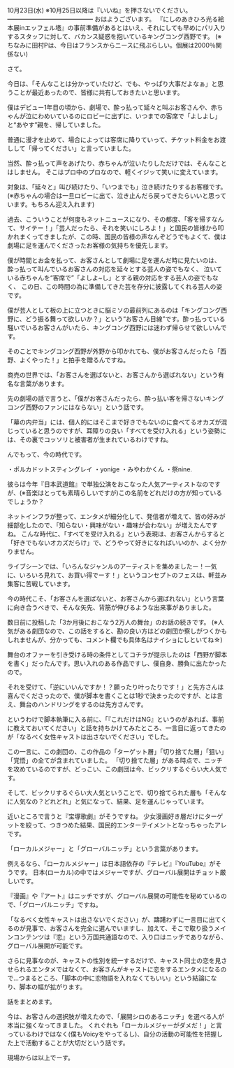 10月23日(水) ※10月25日以降は『いいね』を押さないでください。
━━━━━━━━━━━━━━
おはようございます。
『にしのあきひろ光る絵本展inエッフェル塔』の事前準備があるとはいえ、それにしても早めにパリ入りするスタッフに対して、バカンス疑惑を抱いているキングコング西野です。
(※ちなみに田村Pは、今日はフランスからニースに飛ぶらしい。個展は2000％関係ない)

さて。

今日は、「そんなことは分かっていたけど、でも、やっぱり大事だよなぁ」と思うことが最近あったので、皆様に共有しておきたいと思います。

僕はデビュー1年目の頃から、劇場で、酔っ払って延々と叫ぶお客さんや、赤ちゃんが泣にわめいているのにロビーに出ずに、いつまでの客席で「よしよし」と“あやす”親を、帰していました。

普通に漫才を止めて、場合によっては客席に降りていって、チケット料金をお渡しして「帰ってください」と言っていました。

当然、酔っ払って声をあげたり、赤ちゃんが泣いたりしただけでは、そんなことはしません。
そこはプロ中のプロなので、軽くイジッて笑いに変えています。

対象は、「延々と」叫び続けたり、「いつまでも」泣き続けたりするお客様です。
(※赤ちゃんの場合は一旦ロビーに出て、泣き止んだら戻ってきたらいいと思っています。もちろん迎え入れます)

過去、こういうことが何度もネットニュースになり、その都度、「客を帰すなんて、サイテー！」「芸人だったら、それを笑いにしろよ！」と国民の皆様から叩かれまくってきましたが、この時、国民の皆様の声なんぞどうでもよくて、僕は劇場に足を運んでくださったお客様の気持ちを優先します。

僕が時間とお金を払って、お客さんとして劇場に足を運んだ時に見たいのは、
酔っ払って叫んでいるお客さんの対応を延々とする芸人の姿でもなく、
泣いている赤ちゃんを“客席で”「よしよ~し」とする親の対応をする芸人の姿でもなく、
この日、この時間の為に準備してきた芸を存分に披露してくれる芸人の姿です。

僕が芸人として板の上に立つときに脳ミソの最前列にあるのは「キングコング西野に、どう振る舞って欲しいか？」という“お客さん目線”です。酔っ払っている騒いでいるお客さんがいたら、キングコング西野には迷わず帰らせて欲しいんです。

そのことでキングコング西野が外野から叩かれても、僕がお客さんだったら「西野、よくやった！」と拍手を贈るんですね。

商売の世界では、「お客さんを選ばないと、お客さんから選ばれない」という有名な言葉があります。

先の劇場の話で言うと、「僕がお客さんだったら、酔っ払い客を帰さないキングコング西野のファンにはならない」という話です。

「幕の内弁当」には、個人的にはそこまで好きでもないのに食べてるオカズが混じっていると思うのですが、耳障りの良い「すべてを受け入れる」という姿勢には、その裏でコッソリと被害者が生まれているわけですね。

んでもって、今の時代です。

・ポルカドットスティングレイ
・yonige
・みやわかくん
・祭nine.

彼らは今年『日本武道館』で単独公演をおこなった人気アーティストなのですが、(※音楽はとっても素晴らしいですが)この名前をどれだけの方が知っているでしょうか？

ネットインフラが整って、エンタメが細分化して、発信者が増えて、皆の好みが細部化したので、「知らない・興味がない・趣味が合わない」が増えたんですね。
こんな時代に、「すべてを受け入れる」という表現は、お客さんからすると「好きでもないオカズだらけ」で、どうやって好きになればいいのか、よく分かりません。

ライブシーンでは、「いろんなジャンルのアーティストを集めましたー！一気に、いろいろ見れて、お買い得でーす！」というコンセプトのフェスは、軒並み集客に苦戦しています。

今の時代こそ、「お客さんを選ばないと、お客さんから選ばれない」という言葉に向き合うべきで、そんな矢先、背筋が伸びるような出来事がありました。

数日前に投稿した「3か月後におこなう2万人の舞台」のお話の続きです。
(※人気がある劇団なので、この話をすると、勘の良い方はどの劇団か察しがつくかもしれませんが、分かっても、コメント欄でも具体名はナイショにしといてね☆)

舞台のオファーを引き受ける時の条件としてコチラが提示したのは「西野が脚本を書く」だったんです。思い入れのある作品ですし、僕自身、勝負に出たかったので。

それを受けて、「逆にいいんですか！？願ったり叶ったりです！」と先方さんは喜んでくださったので、僕が脚本を書くことは1秒で決まったのですが、とは言え、舞台のハンドリングをするのは先方さんです。

というわけで脚本執筆に入る前に、「『これだけはNG』というのがあれば、事前に教えておいてください」と話を持ちかけてみたところ、一言目に返ってきたのが「なるべく女性キャストは出さないでください」でした。

この一言に、この劇団の、この作品の「ターゲット層」「切り捨てた層」「狙い」「覚悟」の全てが含まれていました。
「切り捨てた層」がある時点で、ニッチを攻めているのですが、どっこい、この劇団は今、ビックリするぐらい大人気です。

そして、ビックリするぐらい大人気ということで、切り捨てられた層も「そんなに人気なの？どれどれ」と気になって、結果、足を運んじゃっています。

近いところで言うと『宝塚歌劇』がそうですね。
少女漫画好き層だけにターゲットを絞って、つきつめた結果、国民的エンターテイメントとなっちゃったアレです。

「ローカルメジャー」と「グローバルニッチ」という言葉があります。

例えるなら、「ローカルメジャー」は日本語依存の『テレビ』『YouTube』がそうです。
日本(ローカル)の中ではメジャーですが、グローバル展開はチョット厳しいです。

『漫画』や『アート』はニッチですが、グローバル展開の可能性を秘めているので、「グローバルニッチ」ですね。

「なるべく女性キャストは出さないでください」が、躊躇わずに一言目に出てくるのが見事で、お客さんを完全に選んでいますし、加えて、そこで取り扱うメインコンテンツは『恋』という万国共通語なので、入り口はニッチでありながら、グローバル展開が可能です。

さらに見事なのが、キャストの性別を統一するだけで、キャスト同士の恋を見させられるエンタメではなくて、お客さんがキャストに恋をするエンタメになるので…つまるところ、「脚本の中に恋物語を入れなくてもいい」という結論になり、脚本の幅が拡がります。

話をまとめます。

今は、お客さんの選択肢が増えたので、「展開シロのあるニッチ」を選べる人が本当に強くなってきました。
くれぐれも「ローカルメジャーがダメだ！」と言っているわけではなく(僕もVoicyをやってるし)、自分の活動の可能性を把握した上で活動することが大切だという話です。

現場からは以上でーす。
